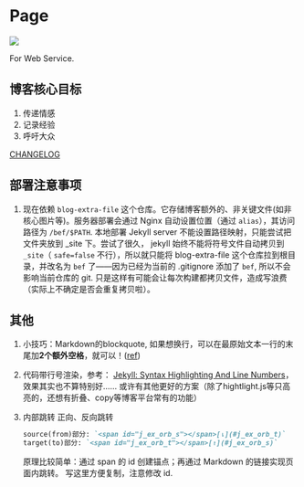 # Page

[![](https://img.shields.io/badge/blog-servering-green.svg)](https://blog.fseasy.top)

For Web Service. 

## 博客核心目标

1. 传递情感
2. 记录经验
3. 呼吁大众

[CHANGELOG](CHANGELOG.md)

## 部署注意事项

1. 现在依赖 `blog-extra-file` 这个仓库。它存储博客额外的、非关键文件(如非核心图片等)。服务器部署会通过 Nginx 自动设置位置（通过 `alias`），其访问路径为 `/bef/$PATH`. 本地部署 Jekyll server 不能设置路径映射，只能尝试把文件夹放到 _site 下。尝试了很久， jekyll 始终不能将符号文件自动拷贝到 `_site`（ `safe=false` 不行），所以就只能将 blog-extra-file 这个仓库拉到根目录，并改名为 `bef` 了——因为已经为当前的 .gitignore 添加了 `bef`, 所以不会影响当前仓库的 git. 只是这样有可能会让每次构建都拷贝文件，造成写浪费（实际上不确定是否会重复拷贝啦）。

## 其他

1. 小技巧：Markdown的blockquote, 如果想换行，可以在最原始文本一行的末尾加**2个额外空格**，就可以！([ref](https://stackoverflow.com/questions/26991997/multiple-line-quote-in-markdown))

2. 代码带行号渲染，参考： [Jekyll: Syntax Highlighting And Line Numbers](https://www.bytedude.com/jekyll-syntax-highlighting-and-line-numbers/)，效果其实也不算特别好…… 或许有其他更好的方案（除了hightlight.js等只高亮的，还想有折叠、copy等博客平台常有的功能）

3. 内部跳转
   正向、反向跳转
   
   ```markdown
   source(from)部分: `<span id="j_ex_orb_s"></span>[⇂](#j_ex_orb_t)`
   target(to)部分: `<span id="j_ex_orb_t"></span>[↾](#j_ex_orb_s)`
   ```

   原理比较简单：通过 span 的 id 创建锚点；再通过 Markdown 的链接实现页面内跳转。
   写这里方便复制，注意修改 id.